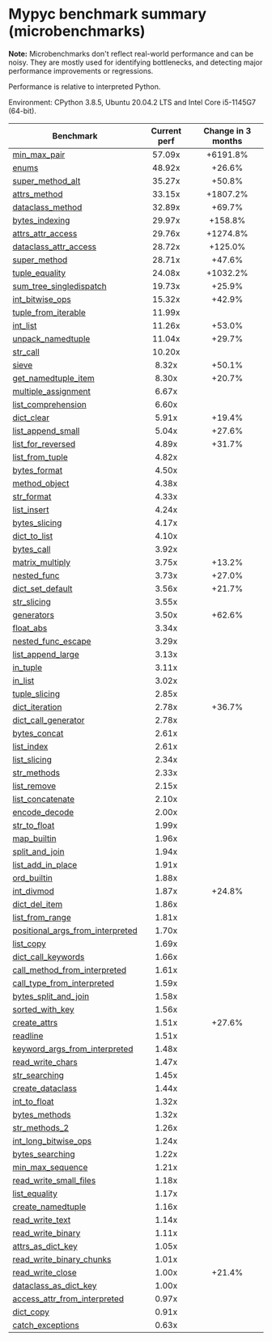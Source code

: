 # Mypyc benchmark summary (microbenchmarks)

**Note:** Microbenchmarks don't reflect real-world performance and can be noisy.
           They are mostly used for identifying bottlenecks, and detecting major performance
           improvements or regressions.

Performance is relative to interpreted Python.

Environment: CPython 3.8.5, Ubuntu 20.04.2 LTS and Intel Core i5-1145G7 (64-bit).

| Benchmark | Current perf | Change in 3 months |
| --- | :---: | :---: |
| [min_max_pair](benchmarks/min_max_pair.md) | 57.09x | +6191.8% |
| [enums](benchmarks/enums.md) | 48.92x | +26.6% |
| [super_method_alt](benchmarks/super_method_alt.md) | 35.27x | +50.8% |
| [attrs_method](benchmarks/attrs_method.md) | 33.15x | +1807.2% |
| [dataclass_method](benchmarks/dataclass_method.md) | 32.89x | +69.7% |
| [bytes_indexing](benchmarks/bytes_indexing.md) | 29.97x | +158.8% |
| [attrs_attr_access](benchmarks/attrs_attr_access.md) | 29.76x | +1274.8% |
| [dataclass_attr_access](benchmarks/dataclass_attr_access.md) | 28.72x | +125.0% |
| [super_method](benchmarks/super_method.md) | 28.71x | +47.6% |
| [tuple_equality](benchmarks/tuple_equality.md) | 24.08x | +1032.2% |
| [sum_tree_singledispatch](benchmarks/sum_tree_singledispatch.md) | 19.73x | +25.9% |
| [int_bitwise_ops](benchmarks/int_bitwise_ops.md) | 15.32x | +42.9% |
| [tuple_from_iterable](benchmarks/tuple_from_iterable.md) | 11.99x |  |
| [int_list](benchmarks/int_list.md) | 11.26x | +53.0% |
| [unpack_namedtuple](benchmarks/unpack_namedtuple.md) | 11.04x | +29.7% |
| [str_call](benchmarks/str_call.md) | 10.20x |  |
| [sieve](benchmarks/sieve.md) | 8.32x | +50.1% |
| [get_namedtuple_item](benchmarks/get_namedtuple_item.md) | 8.30x | +20.7% |
| [multiple_assignment](benchmarks/multiple_assignment.md) | 6.67x |  |
| [list_comprehension](benchmarks/list_comprehension.md) | 6.60x |  |
| [dict_clear](benchmarks/dict_clear.md) | 5.91x | +19.4% |
| [list_append_small](benchmarks/list_append_small.md) | 5.04x | +27.6% |
| [list_for_reversed](benchmarks/list_for_reversed.md) | 4.89x | +31.7% |
| [list_from_tuple](benchmarks/list_from_tuple.md) | 4.82x |  |
| [bytes_format](benchmarks/bytes_format.md) | 4.50x |  |
| [method_object](benchmarks/method_object.md) | 4.38x |  |
| [str_format](benchmarks/str_format.md) | 4.33x |  |
| [list_insert](benchmarks/list_insert.md) | 4.24x |  |
| [bytes_slicing](benchmarks/bytes_slicing.md) | 4.17x |  |
| [dict_to_list](benchmarks/dict_to_list.md) | 4.10x |  |
| [bytes_call](benchmarks/bytes_call.md) | 3.92x |  |
| [matrix_multiply](benchmarks/matrix_multiply.md) | 3.75x | +13.2% |
| [nested_func](benchmarks/nested_func.md) | 3.73x | +27.0% |
| [dict_set_default](benchmarks/dict_set_default.md) | 3.56x | +21.7% |
| [str_slicing](benchmarks/str_slicing.md) | 3.55x |  |
| [generators](benchmarks/generators.md) | 3.50x | +62.6% |
| [float_abs](benchmarks/float_abs.md) | 3.34x |  |
| [nested_func_escape](benchmarks/nested_func_escape.md) | 3.29x |  |
| [list_append_large](benchmarks/list_append_large.md) | 3.13x |  |
| [in_tuple](benchmarks/in_tuple.md) | 3.11x |  |
| [in_list](benchmarks/in_list.md) | 3.02x |  |
| [tuple_slicing](benchmarks/tuple_slicing.md) | 2.85x |  |
| [dict_iteration](benchmarks/dict_iteration.md) | 2.78x | +36.7% |
| [dict_call_generator](benchmarks/dict_call_generator.md) | 2.78x |  |
| [bytes_concat](benchmarks/bytes_concat.md) | 2.61x |  |
| [list_index](benchmarks/list_index.md) | 2.61x |  |
| [list_slicing](benchmarks/list_slicing.md) | 2.34x |  |
| [str_methods](benchmarks/str_methods.md) | 2.33x |  |
| [list_remove](benchmarks/list_remove.md) | 2.15x |  |
| [list_concatenate](benchmarks/list_concatenate.md) | 2.10x |  |
| [encode_decode](benchmarks/encode_decode.md) | 2.00x |  |
| [str_to_float](benchmarks/str_to_float.md) | 1.99x |  |
| [map_builtin](benchmarks/map_builtin.md) | 1.96x |  |
| [split_and_join](benchmarks/split_and_join.md) | 1.94x |  |
| [list_add_in_place](benchmarks/list_add_in_place.md) | 1.91x |  |
| [ord_builtin](benchmarks/ord_builtin.md) | 1.88x |  |
| [int_divmod](benchmarks/int_divmod.md) | 1.87x | +24.8% |
| [dict_del_item](benchmarks/dict_del_item.md) | 1.86x |  |
| [list_from_range](benchmarks/list_from_range.md) | 1.81x |  |
| [positional_args_from_interpreted](benchmarks/positional_args_from_interpreted.md) | 1.70x |  |
| [list_copy](benchmarks/list_copy.md) | 1.69x |  |
| [dict_call_keywords](benchmarks/dict_call_keywords.md) | 1.66x |  |
| [call_method_from_interpreted](benchmarks/call_method_from_interpreted.md) | 1.61x |  |
| [call_type_from_interpreted](benchmarks/call_type_from_interpreted.md) | 1.59x |  |
| [bytes_split_and_join](benchmarks/bytes_split_and_join.md) | 1.58x |  |
| [sorted_with_key](benchmarks/sorted_with_key.md) | 1.56x |  |
| [create_attrs](benchmarks/create_attrs.md) | 1.51x | +27.6% |
| [readline](benchmarks/readline.md) | 1.51x |  |
| [keyword_args_from_interpreted](benchmarks/keyword_args_from_interpreted.md) | 1.48x |  |
| [read_write_chars](benchmarks/read_write_chars.md) | 1.47x |  |
| [str_searching](benchmarks/str_searching.md) | 1.45x |  |
| [create_dataclass](benchmarks/create_dataclass.md) | 1.44x |  |
| [int_to_float](benchmarks/int_to_float.md) | 1.32x |  |
| [bytes_methods](benchmarks/bytes_methods.md) | 1.32x |  |
| [str_methods_2](benchmarks/str_methods_2.md) | 1.26x |  |
| [int_long_bitwise_ops](benchmarks/int_long_bitwise_ops.md) | 1.24x |  |
| [bytes_searching](benchmarks/bytes_searching.md) | 1.22x |  |
| [min_max_sequence](benchmarks/min_max_sequence.md) | 1.21x |  |
| [read_write_small_files](benchmarks/read_write_small_files.md) | 1.18x |  |
| [list_equality](benchmarks/list_equality.md) | 1.17x |  |
| [create_namedtuple](benchmarks/create_namedtuple.md) | 1.16x |  |
| [read_write_text](benchmarks/read_write_text.md) | 1.14x |  |
| [read_write_binary](benchmarks/read_write_binary.md) | 1.11x |  |
| [attrs_as_dict_key](benchmarks/attrs_as_dict_key.md) | 1.05x |  |
| [read_write_binary_chunks](benchmarks/read_write_binary_chunks.md) | 1.01x |  |
| [read_write_close](benchmarks/read_write_close.md) | 1.00x | +21.4% |
| [dataclass_as_dict_key](benchmarks/dataclass_as_dict_key.md) | 1.00x |  |
| [access_attr_from_interpreted](benchmarks/access_attr_from_interpreted.md) | 0.97x |  |
| [dict_copy](benchmarks/dict_copy.md) | 0.91x |  |
| [catch_exceptions](benchmarks/catch_exceptions.md) | 0.63x |  |
